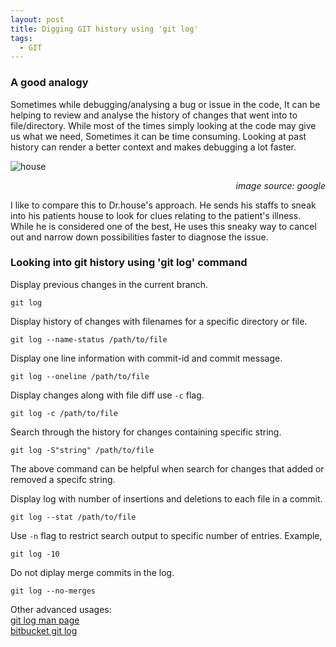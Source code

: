 ```yaml
---
layout: post
title: Digging GIT history using 'git log'
tags:
  - GIT
---
```

### A good analogy
Sometimes while debugging/analysing a bug or issue in the code, It can be helping to review and analyse the history of changes that went into to file/directory. While most of the times simply looking at the code may give us what we need, Sometimes it can be time consuming. Looking at past history can render a better context and makes debugging a lot faster.

![house](../../../assets/images/Dr-House-13.jpg)
<div style="text-align: right"> <cite>image source: google</cite></div>

I like to compare this to Dr.house's approach. He sends his staffs to sneak into his patients house to look for clues relating to the patient's illness. While he is considered one of the best, He uses this sneaky way to cancel out and narrow down possibilities faster to diagnose the issue.

### Looking into git history using 'git log' command

Display previous changes in the current branch.

`git log`

Display history of changes with filenames for a specific directory or file.

`git log --name-status /path/to/file`

Display one line information with commit-id and commit message.

`git log --oneline /path/to/file`

Display changes along with file diff use `-c` flag.

`git log -c /path/to/file`

Search through the history for changes containing specific string.

`git log -S"string" /path/to/file`

The above command can be helpful when search for changes that added or removed a specifc string.

Display log with number of insertions and deletions to each file in a commit.

`git log --stat /path/to/file`

Use `-n` flag to restrict search output to specific number of entries. Example,

`git log -10`

Do not diplay merge commits in the log.

`git log --no-merges`


Other advanced usages: \
[git log man page](http://web.mit.edu/git/www/git-log.html) \
[bitbucket git log](https://www.atlassian.com/git/tutorials/git-log)